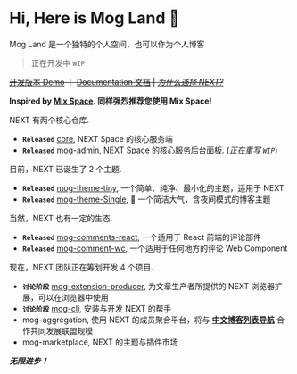 # Hi, Here is Mog Land 👋

Mog Land 是一个独特的个人空间，也可以作为个人博客

> 正在开发中 `WIP`

~~[开发版本 Demo]() ｜ [Documentation 文档](https://nx.js.org/) | *[为什么选择 NEXT?](https://nx.js.org/guide/)*~~

**Inspired by [Mix Space](https://github.com/mx-space/). 同样强烈推荐您使用 Mix Space!**

NEXT 有两个核心仓库.

- **`Released`** [core](https://github.com/mogland/core), NEXT Space 的核心服务端
- **`Released`** [mog-admin](https://github.com/mogland/mog-admin), NEXT Space 的核心服务后台面板. (*正在重写 `WIP`*)

目前，NEXT 已诞生了 2 个主题.

- **`Released`** [mog-theme-tiny](https://github.com/mogland/mog-theme-tiny), 一个简单、纯净、最小化的主题，适用于 NEXT
- **`Released`** [mog-theme-Single](https://github.com/mogland/mog-theme-Single), 🎈 一个简洁大气，含夜间模式的博客主题

当然，NEXT 也有一定的生态.

- **`Released`** [mog-comments-react](https://github.com/mogland/mog-comments-react), 一个适用于 React 前端的评论部件
- **`Released`** [mog-comment-wc](https://github.com/mogland/mog-comments-wc), 一个适用于任何地方的评论 Web Component

现在，NEXT 团队正在筹划开发 4 个项目.

- **`讨论阶段`** [mog-extension-producer](https://github.com/mogland/mog-extension-producer), 为文章生产者所提供的 NEXT 浏览器扩展，可以在浏览器中使用
- **`讨论阶段`** [mog-cli](https://github.com/mogland/mog-cli), 安装与开发 NEXT 的帮手
- mog-aggregation, 使用 NEXT 的成员聚合平台，将与 **[中文博客列表导航](https://github.com/zh-blogs)** 合作共同发展联盟规模
- mog-marketplace, NEXT 的主题与插件市场


**_无限进步！_**
